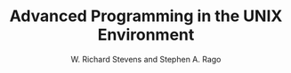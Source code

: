 ---
layout: book-shelf
title: Advanced Programming in the UNIX Environment
author: W. Richard Stevens and Stephen A. Rago
cover: assets/img/book_covers/unix_programming.jpg
categories: unix system-programming programming
buy_link: https://www.amazon.com/Advanced-Programming-UNIX-Environment-3rd/dp/0321637739
released: 2013
status: Queued
---